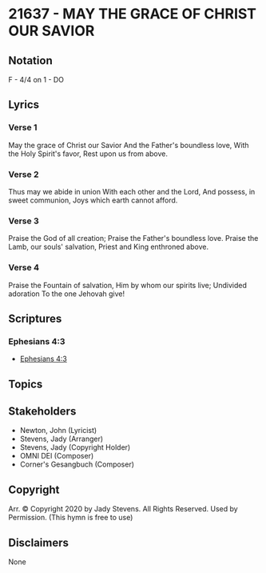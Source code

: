 # 21637 - MAY THE GRACE OF CHRIST OUR SAVIOR

## Notation

F - 4/4 on 1 - DO

## Lyrics

### Verse 1

May the grace of Christ our Savior And the Father's boundless love, With the Holy Spirit's favor, Rest upon us from above.







### Verse 2

Thus may we abide in union With each other and the Lord, And possess, in sweet communion, Joys which earth cannot afford.

### Verse 3

Praise the God of all creation; Praise the Father's boundless love. Praise the Lamb, our souls' salvation, Priest and King enthroned above.

### Verse 4

Praise the Fountain of salvation, Him by whom our spirits live; Undivided adoration To the one Jehovah give!


## Scriptures

### Ephesians 4:3

- [Ephesians 4:3](https://www.biblegateway.com/passage/?search=Ephesians%204%3A3)


## Topics


## Stakeholders

- Newton, John (Lyricist)
- Stevens, Jady (Arranger)
- Stevens, Jady (Copyright Holder)
- OMNI DEI (Composer)
- Corner's Gesangbuch (Composer)

## Copyright

Arr. © Copyright 2020 by Jady Stevens. All Rights Reserved. Used by Permission.
(This hymn is free to use)

## Disclaimers

None

